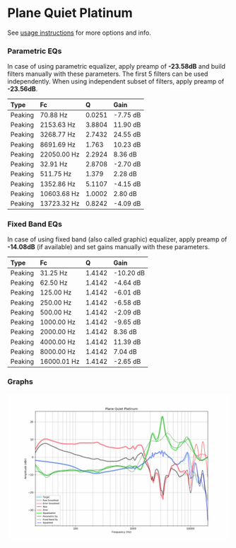 # Plane Quiet Platinum
See [usage instructions](https://github.com/jaakkopasanen/AutoEq#usage) for more options and info.

### Parametric EQs
In case of using parametric equalizer, apply preamp of **-23.58dB** and build filters manually
with these parameters. The first 5 filters can be used independently.
When using independent subset of filters, apply preamp of **-23.56dB**.

| Type    | Fc          |      Q | Gain     |
|:--------|:------------|:-------|:---------|
| Peaking | 70.88 Hz    | 0.0251 | -7.75 dB |
| Peaking | 2153.63 Hz  | 3.8804 | 11.90 dB |
| Peaking | 3268.77 Hz  | 2.7432 | 24.55 dB |
| Peaking | 8691.69 Hz  | 1.763  | 10.23 dB |
| Peaking | 22050.00 Hz | 2.2924 | 8.36 dB  |
| Peaking | 32.91 Hz    | 2.8708 | -2.70 dB |
| Peaking | 511.75 Hz   | 1.379  | 2.28 dB  |
| Peaking | 1352.86 Hz  | 5.1107 | -4.15 dB |
| Peaking | 10603.68 Hz | 1.0002 | 2.80 dB  |
| Peaking | 13723.32 Hz | 0.8242 | -4.09 dB |

### Fixed Band EQs
In case of using fixed band (also called graphic) equalizer, apply preamp of **-14.08dB**
(if available) and set gains manually with these parameters.

| Type    | Fc          |      Q | Gain      |
|:--------|:------------|:-------|:----------|
| Peaking | 31.25 Hz    | 1.4142 | -10.20 dB |
| Peaking | 62.50 Hz    | 1.4142 | -4.64 dB  |
| Peaking | 125.00 Hz   | 1.4142 | -6.01 dB  |
| Peaking | 250.00 Hz   | 1.4142 | -6.58 dB  |
| Peaking | 500.00 Hz   | 1.4142 | -2.09 dB  |
| Peaking | 1000.00 Hz  | 1.4142 | -9.65 dB  |
| Peaking | 2000.00 Hz  | 1.4142 | 8.36 dB   |
| Peaking | 4000.00 Hz  | 1.4142 | 11.39 dB  |
| Peaking | 8000.00 Hz  | 1.4142 | 7.04 dB   |
| Peaking | 16000.01 Hz | 1.4142 | -2.65 dB  |

### Graphs
![](./Plane%20Quiet%20Platinum.png)